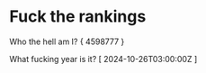 # Fuck the rankings

Who the hell am I?
{ 4598777 }

What fucking year is it?
[ 2024-10-26T03:00:00Z ]
